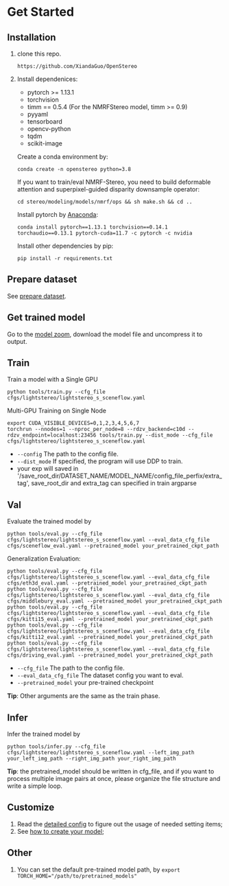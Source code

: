 # Get Started

## Installation

1. clone this repo.
    ```
    https://github.com/XiandaGuo/OpenStereo
    ```
2. Install dependenices:
    - pytorch >= 1.13.1
    - torchvision
    - timm == 0.5.4  (For the NMRFStereo model, timm >= 0.9)
    - pyyaml
    - tensorboard
    - opencv-python
    - tqdm
    - scikit-image

   Create a conda environment by:
   ```
   conda create -n openstereo python=3.8 
   ```
   
   If you want to train/eval NMRF-Stereo, you need to build deformable attention and superpixel-guided disparity downsample operator:
   ```
   cd stereo/modeling/models/nmrf/ops && sh make.sh && cd ..
   ```
   
   Install pytorch by [Anaconda](https://pytorch.org/get-started/locally/):
   ```
   conda install pytorch==1.13.1 torchvision==0.14.1 torchaudio==0.13.1 pytorch-cuda=11.7 -c pytorch -c nvidia
   ```
   Install other dependencies by pip:
   ```
   pip install -r requirements.txt
   ```

## Prepare dataset

See [prepare dataset](2.prepare_dataset.md).

## Get trained model

Go to the [model zoom](1.model_zoo.md), download the model file and uncompress it to output.

## Train

Train a model with a Single GPU
```
python tools/train.py --cfg_file cfgs/lightstereo/lightstereo_s_sceneflow.yaml
```
Multi-GPU Training on Single Node
```
export CUDA_VISIBLE_DEVICES=0,1,2,3,4,5,6,7
torchrun --nnodes=1 --nproc_per_node=8 --rdzv_backend=c10d --rdzv_endpoint=localhost:23456 tools/train.py --dist_mode --cfg_file cfgs/lightstereo/lightstereo_s_sceneflow.yaml
```

- `--config` The path to the config file.
- `--dist_mode` If specified, the program will use DDP to train.
- your exp will saved in '/save_root_dir/DATASET_NAME/MODEL_NAME/config_file_perfix/extra_tag', save_root_dir and extra_tag can specified in train argparse

## Val

Evaluate the trained model by
```
python tools/eval.py --cfg_file cfgs/lightstereo/lightstereo_s_sceneflow.yaml --eval_data_cfg_file cfgs/sceneflow_eval.yaml --pretrained_model your_pretrained_ckpt_path
```
Generalization Evaluation:
```
python tools/eval.py --cfg_file cfgs/lightstereo/lightstereo_s_sceneflow.yaml --eval_data_cfg_file cfgs/eth3d_eval.yaml --pretrained_model your_pretrained_ckpt_path
python tools/eval.py --cfg_file cfgs/lightstereo/lightstereo_s_sceneflow.yaml --eval_data_cfg_file cfgs/middlebury_eval.yaml --pretrained_model your_pretrained_ckpt_path
python tools/eval.py --cfg_file cfgs/lightstereo/lightstereo_s_sceneflow.yaml --eval_data_cfg_file cfgs/kitti15_eval.yaml --pretrained_model your_pretrained_ckpt_path
python tools/eval.py --cfg_file cfgs/lightstereo/lightstereo_s_sceneflow.yaml --eval_data_cfg_file cfgs/kitti12_eval.yaml --pretrained_model your_pretrained_ckpt_path
python tools/eval.py --cfg_file cfgs/lightstereo/lightstereo_s_sceneflow.yaml --eval_data_cfg_file cfgs/driving_eval.yaml --pretrained_model your_pretrained_ckpt_path
```

- `--cfg_file` The path to the config file.
- `--eval_data_cfg_file` The dataset config you want to eval.
- `--pretrained_model` your pre-trained checkpoint

**Tip**: Other arguments are the same as the train phase.

## Infer

Infer the trained model by
```
python tools/infer.py --cfg_file cfgs/lightstereo/lightstereo_s_sceneflow.yaml --left_img_path your_left_img_path --right_img_path your_right_img_path
```
**Tip**: the pretrained_model should be written in cfg_file, and if you want to process multiple image pairs at once, please organize the file structure and write a simple loop.


## Customize

1. Read the [detailed config](3.detailed_config.md) to figure out the usage of needed setting items;
2. See [how to create your model](4.how_to_create_your_model.md);

## Other
1. You can set the default pre-trained model path, by `export TORCH_HOME="/path/to/pretrained_models"`
